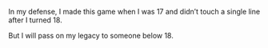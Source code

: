 In my defense, I made this game when I was 17 and didn’t touch a single line after I turned 18.


But I will pass on my legacy to someone below 18.
